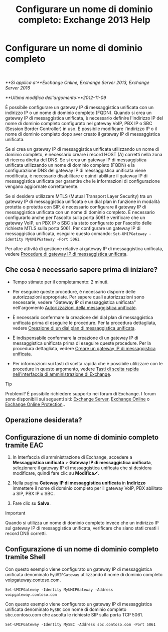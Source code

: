 ﻿---
title: 'Configurare un nome di dominio completo: Exchange 2013 Help'
TOCTitle: Configurare un nome di dominio completo
ms:assetid: af093f87-59b7-44a8-a9a2-8f17f0cc7db8
ms:mtpsurl: https://technet.microsoft.com/it-it/library/Ee423553(v=EXCHG.150)
ms:contentKeyID: 50481419
ms.date: 05/22/2018
mtps_version: v=EXCHG.150
ms.translationtype: MT
---

# Configurare un nome di dominio completo

 

_**Si applica a:**Exchange Online, Exchange Server 2013, Exchange Server 2016_

_**Ultima modifica dell'argomento:**2012-11-09_

È possibile configurare un gateway IP di messaggistica unificata con un indirizzo IP o un nome di dominio completo (FQDN). Quando si crea un gateway IP di messaggistica unificata, è necessario definire l'indirizzo IP del nome di dominio completo configurato nel gateway VoIP, PBX IP o SBC (Session Border Controller) in uso. È possibile modificare l'indirizzo IP o il nome di dominio completo dopo aver creato il gateway IP di messaggistica unificata.

Se si crea un gateway IP di messaggistica unificata utilizzando un nome di dominio completo, è necessario creare i record HOST (A) corretti nella zona di ricerca diretta del DNS. Se si crea un gateway IP di messaggistica unificata utilizzando un nome di dominio completo (FQDN) e la configurazione DNS del gateway IP di messaggistica unificata viene modificata, è necessario disabilitare e quindi abilitare il gateway IP di messaggistica unificata per garantire che le informazioni di configurazione vengano aggiornate correttamente.

Se si desidera utilizzare MTLS (Mutual Transport Layer Security) tra un gateway IP di messaggistica unificata e un dial plan in funzione in modalità protetta o protetta con SIP, è necessario configurare il gateway IP di messaggistica unificata con un nome di dominio completo. È necessario configurarlo anche per l'ascolto sulla porta 5061 e verificare che un gateway VoIP, un PBX IP o SBC sia stato configurato per l'ascolto delle richieste MTLS sulla porta 5061. Per configurare un gateway IP di messaggistica unificata, eseguire questo comando: `Set-UMIPGateway -identity MyUMIPGateway -Port 5061`.

Per altre attività di gestione relative ai gateway IP di messaggistica unificata, vedere [Procedure di gateway IP di messaggistica unificata](um-ip-gateway-procedures-exchange-2013-help.md).

## Che cosa è necessario sapere prima di iniziare?

  - Tempo stimato per il completamento: 2 minuti.

  - Per eseguire queste procedure, è necessario disporre delle autorizzazioni appropriate. Per sapere quali autorizzazioni sono necessarie, vedere "Gateway IP di messaggistica unificata" nell'argomento [Autorizzazioni della messaggistica unificate](unified-messaging-permissions-exchange-2013-help.md).

  - È necessario confermare la creazione del dial plan di messaggistica unificata prima di eseguire le procedure. Per la procedura dettagliata, vedere [Creazione di un dial plan di messaggistica unificata](create-a-um-dial-plan-exchange-2013-help.md).

  - È indispensabile confermare la creazione di un gateway IP di messaggistica unificata prima di eseguire queste procedure. Per la procedura dettagliata, vedere [Creare un gateway IP di messaggistica unificata](create-a-um-ip-gateway-exchange-2013-help.md).

  - Per informazioni sui tasti di scelta rapida che è possibile utilizzare con le procedure in questo argomento, vedere [Tasti di scelta rapida nell'interfaccia di amministrazione di Exchange](keyboard-shortcuts-in-the-exchange-admin-center-exchange-online-protection-help.md).


> [!TIP]
> Problemi? È possibile richiedere supporto nei forum di Exchange. I forum sono disponibili sui seguenti siti: <A href="https://go.microsoft.com/fwlink/p/?linkid=60612">Exchange Server</A>, <A href="https://go.microsoft.com/fwlink/p/?linkid=267542">Exchange Online</A> o <A href="https://go.microsoft.com/fwlink/p/?linkid=285351">Exchange Online Protection</A>..



## Operazione desiderata?

## Configurazione di un nome di dominio completo tramite EAC

1.  In Interfaccia di amministrazione di Exchange, accedere a **Messaggistica unificata** \> **Gateway IP di messaggistica unificata**, selezionare il gateway IP di messaggistica unificata che si desidera modificare, quindi fare clic su **Modifica**![Icona Modifica](images/JJ218640.6f53ccb2-1f13-4c02-bea0-30690e6ea71d(EXCHG.150).gif "Icona Modifica").

2.  Nella pagina **Gateway IP di messaggistica unificata** in **Indirizzo** immettere il nome di dominio completo per il gateway VoIP, PBX abilitato a SIP, PBX IP o SBC.

3.  Fare clic su **Salva**.


> [!IMPORTANT]
> Quando si utilizza un nome di dominio completo invece che un indirizzo IP sul gateway IP di messaggistica unificata, verificare che siano stati creati i record DNS corretti.



## Configurazione di un nome di dominio completo tramite Shell

Con questo esempio viene configurato un gateway IP di messaggistica unificata denominato `MyUMIPGateway` utilizzando il nome di dominio completo voipgateway.contoso.com.

    Set-UMIPGateway -Identity MyUMIPGateway -Address voipgateway.contoso.com

Con questo esempio viene configurato un gateway IP di messaggistica unificata denominato `MySBC` con nome di dominio completo sbc.contoso.com che ascolta le richieste SIP sulla porta TCP 5061.

    Set-UMIPGateway -Identity MySBC -Address sbc.contoso.com -Port 5061

